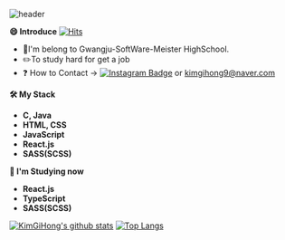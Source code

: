 ![header](https://capsule-render.vercel.app/api?type=wave&color=gradient&height=280&section=header&text=Hi,%20there!&fontSize=55&animation=fadeIn) 

<strong>😄 Introduce</strong> [![Hits](https://hits.seeyoufarm.com/api/count/incr/badge.svg?url=https%3A%2F%2Fgithub.com%2FKimGiHong&count_bg=%23000000&title_bg=%23000000&icon=react.svg&icon_color=%236AEAFF&title=hits&edge_flat=false)](https://hits.seeyoufarm.com)

-  🏫I'm belong to Gwangju-SoftWare-Meister HighSchool.
-  ✏️To study hard for get a job
-  ❓ How to Contact -> [![Instagram Badge](http://img.shields.io/badge/Instagram-ff69b4?style=flat-square&logo=Instagram&logoColor=white&link=https://www.instagram.com/04_hong_/)](https://www.instagram.com/04_hong_/) or kimgihong9@naver.com

<strong>🛠 My Stack </strong>
  <ul>
    <strong>
      <li>C, Java</li>
      <li>HTML, CSS</li>
      <li>JavaScript</li>
      <li>React.js</li>
      <li>SASS(SCSS)</li>
    </strong>
  </ul>

<strong>📕 I'm Studying now</strong>  
  <ul>
    <strong>
      <li>React.js</li>
      <li>TypeScript</li>
      <li>SASS(SCSS)</li>
    </strong>
  </ul>
  

[![KimGiHong's github stats](https://github-readme-stats.vercel.app/api?username=KimGiHong&show_icons=true&theme=buefy)](https://github.com/KimGiHong/github-readme-stats) 
[![Top Langs](https://github-readme-stats.vercel.app/api/top-langs/?username=KimGiHong&hide=html&langs_count=10&layout=compact)](https://github.com/KimGiHong/github-readme-stats)

